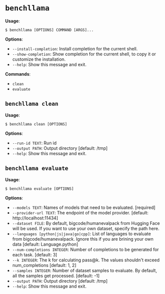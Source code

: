# `benchllama`

**Usage**:

```console
$ benchllama [OPTIONS] COMMAND [ARGS]...
```

**Options**:

* `--install-completion`: Install completion for the current shell.
* `--show-completion`: Show completion for the current shell, to copy it or customize the installation.
* `--help`: Show this message and exit.

**Commands**:

* `clean`
* `evaluate`

## `benchllama clean`

**Usage**:

```console
$ benchllama clean [OPTIONS]
```

**Options**:

* `--run-id TEXT`: Run id
* `--output PATH`: Output directory  [default: /tmp]
* `--help`: Show this message and exit.

## `benchllama evaluate`

**Usage**:

```console
$ benchllama evaluate [OPTIONS]
```

**Options**:

* `--models TEXT`: Names of models that need to be evaluated.  [required]
* `--provider-url TEXT`: The endpoint of the model provider.  [default: http://localhost:11434]
* `--dataset FILE`: By default, bigcode/humanevalpack from Hugging Face will be used.  If you want to use your own dataset, specify the path here.
* `--languages [python|js|java|go|cpp]`: List of languages to evaluate from bigcode/humanevalpack. Ignore this if you are brining your own data  [default: Language.python]
* `--num-completions INTEGER`: Number of completions to be generated for each task.  [default: 3]
* `--k INTEGER`: The k for calculating pass@k. The values shouldn't exceed num_completions  [default: 1, 2]
* `--samples INTEGER`: Number of dataset samples to evaluate. By default, all the samples get processed.  [default: -1]
* `--output PATH`: Output directory  [default: /tmp]
* `--help`: Show this message and exit.
